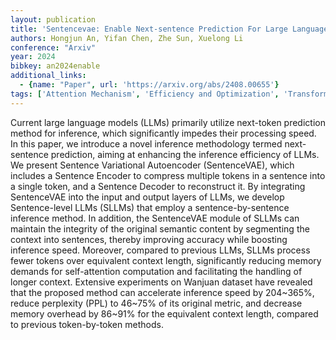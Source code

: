 ```yaml
---
layout: publication
title: 'Sentencevae: Enable Next-sentence Prediction For Large Language Models With Faster Speed, Higher Accuracy And Longer Context'
authors: Hongjun An, Yifan Chen, Zhe Sun, Xuelong Li
conference: "Arxiv"
year: 2024
bibkey: an2024enable
additional_links:
  - {name: "Paper", url: 'https://arxiv.org/abs/2408.00655'}
tags: ['Attention Mechanism', 'Efficiency and Optimization', 'Transformer', 'Model Architecture']
---
```

Current large language models (LLMs) primarily utilize next-token prediction
method for inference, which significantly impedes their processing speed. In
this paper, we introduce a novel inference methodology termed next-sentence
prediction, aiming at enhancing the inference efficiency of LLMs. We present
Sentence Variational Autoencoder (SentenceVAE), which includes a Sentence
Encoder to compress multiple tokens in a sentence into a single token, and a
Sentence Decoder to reconstruct it. By integrating SentenceVAE into the input
and output layers of LLMs, we develop Sentence-level LLMs (SLLMs) that employ a
sentence-by-sentence inference method. In addition, the SentenceVAE module of
SLLMs can maintain the integrity of the original semantic content by segmenting
the context into sentences, thereby improving accuracy while boosting inference
speed. Moreover, compared to previous LLMs, SLLMs process fewer tokens over
equivalent context length, significantly reducing memory demands for
self-attention computation and facilitating the handling of longer context.
Extensive experiments on Wanjuan dataset have revealed that the proposed method
can accelerate inference speed by 204~365%, reduce perplexity (PPL) to 46~75%
of its original metric, and decrease memory overhead by 86~91% for the
equivalent context length, compared to previous token-by-token methods.
